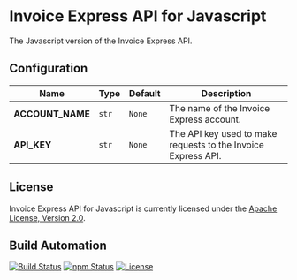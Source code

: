 # Invoice Express API for Javascript

The Javascript version of the Invoice Express API.

## Configuration

| Name             | Type  | Default | Description                                                   |
| ---------------- | ----- | ------- | ------------------------------------------------------------- |
| **ACCOUNT_NAME** | `str` | `None`  | The name of the Invoice Express account.                      |
| **API_KEY**      | `str` | `None`  | The API key used to make requests to the Invoice Express API. |

## License

Invoice Express API for Javascript is currently licensed under the [Apache License, Version 2.0](http://www.apache.org/licenses/).

## Build Automation

[![Build Status](https://github.com/ripe-tech/invoice-express-api-js/workflows/Main%20Workflow/badge.svg)](https://github.com/ripe-tech/invoice-express-api-js/actions)
[![npm Status](https://img.shields.io/npm/v/invoice-express-api.svg)](https://www.npmjs.com/package/invoice-express-api)
[![License](https://img.shields.io/badge/license-Apache%202.0-blue.svg)](https://www.apache.org/licenses/)
